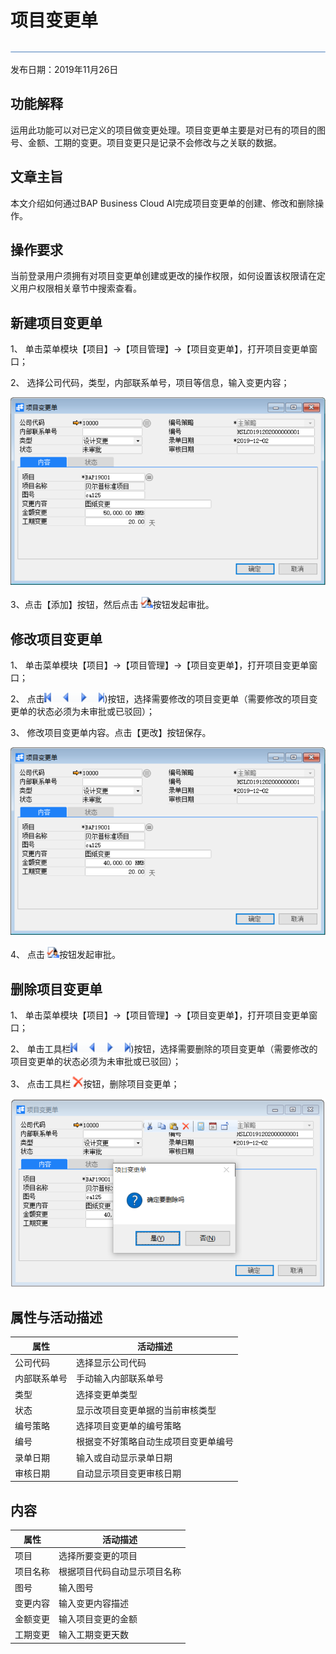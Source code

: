 # 项目变更单

![](工具栏图片/标题.png)

发布日期：2019年11月26日

## 功能解释

运用此功能可以对已定义的项目做变更处理。项目变更单主要是对已有的项目的图号、金额、工期的变更。项目变更只是记录不会修改与之关联的数据。

## 文章主旨

本文介绍如何通过BAP Business Cloud AI完成项目变更单的创建、修改和删除操作。

## 操作要求

当前登录用户须拥有对项目变更单创建或更改的操作权限，如何设置该权限请在定义用户权限相关章节中搜索查看。

## 新建项目变更单

1、 单击菜单模块【项目】->【项目管理】->【项目变更单】，打开项目变更单窗口；

2、 选择公司代码，类型，内部联系单号，项目等信息，输入变更内容；

![](项目管理图片/项目变更单1.png)

3、点击【添加】按钮，然后点击![](工具栏图片/审批.png)按钮发起审批。

## 修改项目变更单

1、 单击菜单模块【项目】->【项目管理】->【项目变更单】，打开项目变更单窗口；

2、 点击![](工具栏图片/浏览单据.png))按钮，选择需要修改的项目变更单（需要修改的项目变更单的状态必须为未审批或已驳回）；

3、 修改项目变更单内容。点击【更改】按钮保存。

![](项目管理图片/项目变更单2.png)

4、 点击![](工具栏图片/审批.png)按钮发起审批。

## 删除项目变更单

1、 单击菜单模块【项目】->【项目管理】->【项目变更单】，打开项目变更单窗口；

2、 单击工具栏![](工具栏图片/浏览单据.png))按钮，选择需要删除的项目变更单（需要修改的项目变更单的状态必须为未审批或已驳回）；

3、 点击工具栏![](工具栏图片/删除.png)按钮，删除项目变更单；

![](项目管理图片/项目变更单3.png)

## 属性与活动描述

| **属性**     | **活动描述**                         |
| ------------ | ------------------------------------ |
| 公司代码     | 选择显示公司代码                     |
| 内部联系单号 | 手动输入内部联系单号                 |
| 类型         | 选择变更单类型                       |
| 状态         | 显示改项目变更单据的当前审核类型     |
| 编号策略     | 选择项目变更单的编号策略             |
| 编号         | 根据变不好策略自动生成项目变更单编号 |
| 录单日期     | 输入或自动显示录单日期               |
| 审核日期     | 自动显示项目变更审核日期             |

## 内容

| **属性** | **活动描述**                 |
| -------- | ---------------------------- |
| 项目     | 选择所要变更的项目           |
| 项目名称 | 根据项目代码自动显示项目名称 |
| 图号     | 输入图号                     |
| 变更内容 | 输入变更内容描述             |
| 金额变更 | 输入项目变更的金额           |
| 工期变更 | 输入工期变更天数             |
